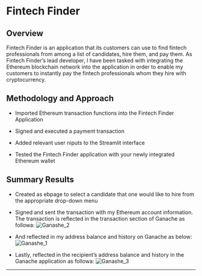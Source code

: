# Fintech Finder

## Overview 
Fintech Finder is an application that its customers can use to find fintech professionals from among a list of candidates, hire them, and pay them. As Fintech Finder’s lead developer, I have been tasked with integrating the Ethereum blockchain network into the application in order to enable my customers to instantly pay the fintech professionals whom they hire with cryptocurrency.


## Methodology and Approach
  * Imported Ethereum transaction functions into the Fintech Finder Application

  * Signed and executed a payment transaction

  * Added relevant user niputs to the Streamlit interface

 * Tested the Fintech Finder application with your newly integrated Ethereum wallet



## Summary Results


  * Created as ebpage to select a candidate that one would like to hire from the appropriate drop-down menu


  *  Signed and sent the transaction with my Ethereum account information. The transaction is reflected in  the transaction section of Ganache as followa: 
![Ganashe_2](https://github.com/Abillu/ChallengeM19a_Upload/assets/126644613/a6368986-ff48-4fca-bc82-593e9014d64d)

 *  And reflected in my address balance and history on Ganache as below:
![Ganashe_1](https://github.com/Abillu/ChallengeM19a_Upload/assets/126644613/729c7ed0-8270-4ade-bc11-50cbb3c33bb3)


  * Lastly, reflected in  the recipient’s address balance and history in the Ganache application as followa:
![Ganashe_3](https://github.com/Abillu/ChallengeM19a_Upload/assets/126644613/729c7ed0-8270-4ade-bc11-50cbb3c33bb3)


 
 

---


